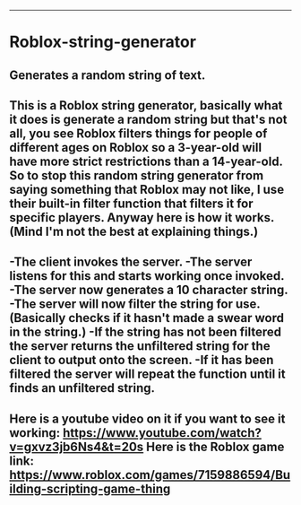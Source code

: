 -------------------------------------------------------------------------------------------------------------------------------------------------------------------------
# Roblox-string-generator
Generates a random string of text.
--------------------------------------------------------------------------------------------------------------------------------------------------------------
This is a Roblox string generator, basically what it does is generate a random string but that's not all, you see Roblox filters things for people of different ages on Roblox so a 3-year-old will have more strict restrictions than a 14-year-old. So to stop this random string generator from saying something that Roblox may not like, I use their built-in filter function that filters it for specific players. Anyway here is how it works. (Mind I'm not the best at explaining things.)
-------------------------------------------------------------------------------------------------------------------------------------------------------------------------
-The client invokes the server. 
-The server listens for this and starts working once invoked. 
-The server now generates a 10 character string. 
-The server will now filter the string for use. (Basically checks if it hasn't made a swear word in the string.) 
-If the string has not been filtered the server returns the unfiltered string for the client to output onto the screen. 
-If it has been filtered the server will repeat the function until it finds an unfiltered string.
-------------------------------------------------------------------------------------------------------------------------------------------------------------------------
Here is a youtube video on it if you want to see it working: https://www.youtube.com/watch?v=gxvz3jb6Ns4&t=20s Here is the Roblox game link: https://www.roblox.com/games/7159886594/Building-scripting-game-thing
-------------------------------------------------------------------------------------------------------------------------------------------------------------------------
